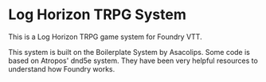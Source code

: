 # Log Horizon TRPG System

This is a Log Horizon TRPG game system for Foundry VTT.

This system is built on the Boilerplate System by Asacolips.
Some code is based on Atropos' dnd5e system.
They have been very helpful resources to understand how Foundry works.
